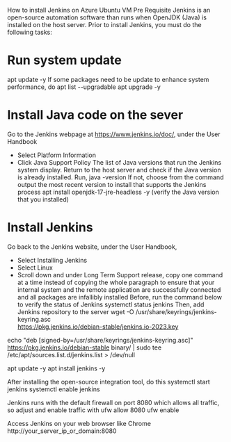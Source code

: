 How to install Jenkins on Azure Ubuntu VM
Pre Requisite
Jenkins is an open-source automation software than runs when OpenJDK (Java) is installed on the host server. Prior to install Jenkins, you must do the following tasks:

# Run system update
apt update -y
If some packages need to be update to enhance system performance, do
apt list --upgradable
apt upgrade -y
# Install Java code on the sever
Go to the Jenkins webpage at https://www.jenkins.io/doc/, under the User Handbook
- Select Platform Information
- Click Java Support Policy
The list of Java versions that run the Jenkins system display. Return to the host server and check if the Java version is already installed. Run,
java -version
If not, choose from the command output the most recent version to install that supports the Jenkins process
apt install openjdk-17-jre-headless -y (verify the Java version that you installed)

# Install Jenkins
Go back to the Jenkins website, under the User Handbook, 
- Select Installing Jenkins
- Select Linux
- Scroll down and under Long Term Support release, copy one command at a time instead of copying the whole paragraph to ensure that your internal system and the remote application are successfully connected and all packages are infallibly installed
Before, run the command below to verify the status of Jenkins
systemctl status jenkins
Then, add Jenkins repository to the server
wget -O /usr/share/keyrings/jenkins-keyring.asc \
  https://pkg.jenkins.io/debian-stable/jenkins.io-2023.key
  
echo "deb [signed-by=/usr/share/keyrings/jenkins-keyring.asc]" \
  https://pkg.jenkins.io/debian-stable binary/ | sudo tee \
  /etc/apt/sources.list.d/jenkins.list > /dev/null

apt update -y
apt install jenkins -y

After installing the open-source integration tool, do this
systemctl start jenkins
systemctl enable jenkins

Jenkins runs with the default firewall on port 8080 which allows all traffic, so adjust and enable traffic with
ufw allow 8080
ufw enable 

Access Jenkins on your web browser like Chrome
http://your_server_ip_or_domain:8080
